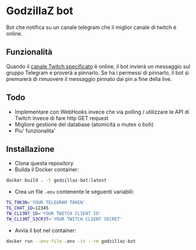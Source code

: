 # GodzillaZ bot

Bot che notifica su un canale telegram che il miglior canale di twitch è online.

## Funzionalità

Quando il [canale Twitch specificato](./main.ts) è online, il bot invierà un
messaggio sul gruppo Telegram e proverà a pinnarlo. Se ha i permessi di
pinnarlo, il bot si premurerà di rimuovere il messaggio pinnato dai pin a fine
della live.

## Todo

- Implementare con WebHooks invece che via polling / utilizzare le API di Twitch
  invece di fare http GET request
- Migliore gestione del database (atomicità o mutex o boh)
- Piu' funzionalita'

## Installazione

- Clona questa repository
- Builda il Docker container:

```bash
docker build . -t godzillaz-bot:latest
```

- Crea un file `.env` contenente le seguenti variabili:

```bash
TG_T0K3N='YOUR TELEGRAM TOKEN'
TG_CH4T_1D=12345
TW_CL13NT_1D='YOUR TWITCH CLIENT ID'
TW_CL13NT_S3CR3T='YOUR TWITCH CLIENT SECRET'

```

- Avvia il bot nel container:

```bash
docker run --env-file .env -it --rm godzillaz-bot
```
